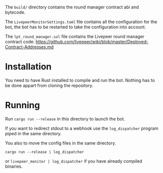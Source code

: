 The `build/` directory contains the round manager contract abi and bytecode.

The `LivepeerMonitorSettings.toml` file contains all the configuration for the bot, the bot has to be restarted to take the configuration into account.

The `lpt_round_manager.sol` file contains the Livepeer round manager contract code: https://github.com/livepeer/wiki/blob/master/Deployed-Contract-Addresses.md

# Installation

You need to have Rust installed to compile and run the bot.
Nothing has to be done appart from cloning the repository.

# Running

Run `cargo run --release` in this directory to launch the bot.

If you want to redirect stdout to a webhook use the `log_dispatcher` program piped in the same directory.

You also to move the config files in the same directory.

`cargo run --release | log_dispatcher`

or `livepeer_monitor | log_dispatcher` if you have already compiled binaries.
